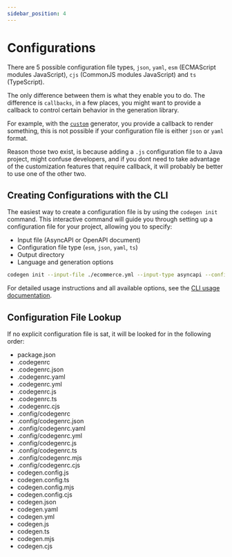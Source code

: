 ```yaml
---
sidebar_position: 4
---
```


# Configurations

There are 5 possible configuration file types, `json`, `yaml`, `esm` (ECMAScript modules JavaScript), `cjs` (CommonJS modules JavaScript) and `ts` (TypeScript).

The only difference between them is what they enable you to do. The difference is `callbacks`, in a few places, you might want to provide a callback to control certain behavior in the generation library.

For example, with the [`custom`](./generators/custom.md) generator, you provide a callback to render something, this is not possible if your configuration file is either `json` or `yaml` format.

Reason those two exist, is because adding a `.js` configuration file to a Java project, might confuse developers, and if you dont need to take advantage of the customization features that require callback, it will probably be better to use one of the other two.

## Creating Configurations with the CLI

The easiest way to create a configuration file is by using the `codegen init` command. This interactive command will guide you through setting up a configuration file for your project, allowing you to specify:

- Input file (AsyncAPI or OpenAPI document)
- Configuration file type (`esm`, `json`, `yaml`, `ts`)
- Output directory
- Language and generation options

```sh
codegen init --input-file ./ecommerce.yml --input-type asyncapi --config-type ts --languages typescript
```

For detailed usage instructions and all available options, see the [CLI usage documentation](./usage.md#codegen-init).

## Configuration File Lookup

If no explicit configuration file is sat, it will be looked for in the following order:
- package.json
- .codegenrc
- .codegenrc.json
- .codegenrc.yaml
- .codegenrc.yml
- .codegenrc.js
- .codegenrc.ts
- .codegenrc.cjs
- .config/codegenrc
- .config/codegenrc.json
- .config/codegenrc.yaml
- .config/codegenrc.yml
- .config/codegenrc.js
- .config/codegenrc.ts
- .config/codegenrc.mjs
- .config/codegenrc.cjs
- codegen.config.js
- codegen.config.ts
- codegen.config.mjs
- codegen.config.cjs
- codegen.json
- codegen.yaml
- codegen.yml
- codegen.js
- codegen.ts
- codegen.mjs
- codegen.cjs

